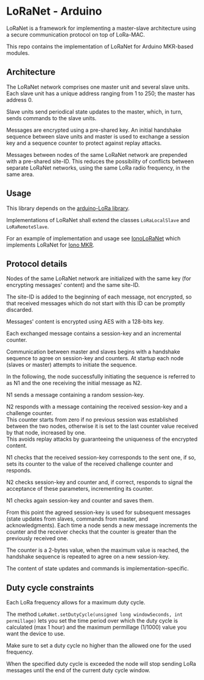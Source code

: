 # LoRaNet - Arduino

LoRaNet is a framework for implementing a master-slave architecture using a secure communication protocol on top of LoRa-MAC.

This repo contains the implementation of LoRaNet for Arduino MKR-based modules.

## Architecture

The LoRaNet network comprises one master unit and several slave units. Each slave unit has a unique address ranging from 1 to 250; the master has address 0.

Slave units send periodical state updates to the master, which, in turn, sends commands to the slave units.

Messages are encrypted using a pre-shared key. An initial handshake sequence between slave units and master is used to exchange a session key and a sequence counter to protect against replay attacks.

Messages between nodes of the same LoRaNet network are prepended with a pre-shared site-ID. This reduces the possibility of conflicts between separate LoRaNet networks, using the same LoRa radio frequency, in the same area.

## Usage

This library depends on the [arduino-LoRa library](https://github.com/sfera-labs/arduino-LoRa).

Implementations of LoRaNet shall extend the classes `LoRaLocalSlave` and `LoRaRemoteSlave`.

For an example of implementation and usage see [IonoLoRaNet](https://github.com/sfera-labs/iono/tree/master/IonoLoRaNet) which implements LoRaNet for [Iono MKR](https://www.sferalabs.cc/iono-mkr/).

## Protocol details

Nodes of the same LoRaNet network are initialized with the same key (for encrypting messages' content) and the same site-ID.

The site-ID is added to the beginning of each message, not encrypted, so that received messages which do not start with this ID can be promptly discarded.

Messages' content is encrypted using AES with a 128-bits key.

Each exchanged message contains a session-key and an incremental counter.

Communication between master and slaves begins with a handshake sequence to agree on session-key and counters. At startup each node (slaves or master) attempts to initiate the sequence.

In the following, the node successfully initiating the sequence is referred to as N1 and the one receiving the initial message as N2.

N1 sends a message containing a random session-key.

N2 responds with a message containing the received session-key and a challenge counter.     
This counter starts from zero if no previous session was established between the two nodes, otherwise it is set to the last counter value received by that node, increased by one.     
This avoids replay attacks by guaranteeing the uniqueness of the encrypted content.     

N1 checks that the received session-key corresponds to the sent one, if so, sets its counter to the value of the received challenge counter and responds.

N2 checks session-key and counter and, if correct, responds to signal the acceptance of these parameters, incrementing its counter.

N1 checks again session-key and counter and saves them.

From this point the agreed session-key is used for subsequent messages (state updates from slaves, commands from master, and acknowledgments). Each time a node sends a new message increments the counter and the receiver checks that the counter is greater than the previously received one.

The counter is a 2-bytes value, when the maximum value is reached, the handshake sequence is repeated to agree on a new session-key.

The content of state updates and commands is implementation-specific.

## Duty cycle constraints

Each LoRa frequency allows for a maximum duty cycle.

The method `LoRaNet.setDutyCycle(unsigned long windowSeconds, int permillage)` lets you set the time period over which the duty cycle is calculated (max 1 hour) and the maximum permillage (1/1000) value you want the device to use.

Make sure to set a duty cycle no higher than the allowed one for the used frequency.

When the specified duty cycle is exceeded the node will stop sending LoRa messages until the end of the current duty cycle window.
